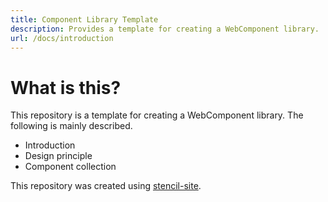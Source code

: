 ```yaml
---
title: Component Library Template
description: Provides a template for creating a WebComponent library.
url: /docs/introduction
---
```


# What is this?

This repository is a template for creating a WebComponent library. The following is mainly described.

 - Introduction
 - Design principle
 - Component collection

This repository was created using [stencil-site](https://github.com/ionic-team/stencil-site).
